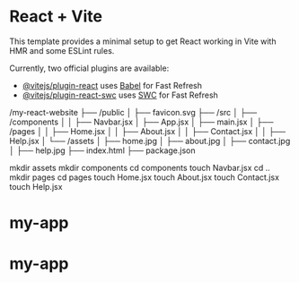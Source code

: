 # React + Vite

This template provides a minimal setup to get React working in Vite with HMR and some ESLint rules.

Currently, two official plugins are available:

- [@vitejs/plugin-react](https://github.com/vitejs/vite-plugin-react/blob/main/packages/plugin-react/README.md) uses [Babel](https://babeljs.io/) for Fast Refresh
- [@vitejs/plugin-react-swc](https://github.com/vitejs/vite-plugin-react-swc) uses [SWC](https://swc.rs/) for Fast Refresh


/my-react-website
├── /public
│   ├── favicon.svg
├── /src
│   ├── /components
│   │   ├── Navbar.jsx
│   ├── App.jsx
│   ├── main.jsx
│   ├── /pages
│   │   ├── Home.jsx
│   │   ├── About.jsx
│   │   ├── Contact.jsx
│   │   ├── Help.jsx
│   └── /assets
│       ├── home.jpg
│       ├── about.jpg
│       ├── contact.jpg
│       ├── help.jpg
├── index.html
├── package.json

mkdir assets
mkdir components
cd components
touch Navbar.jsx
cd .. 
mkdir pages
cd pages
touch Home.jsx
touch About.jsx
touch Contact.jsx
touch Help.jsx
# my-app
# my-app
